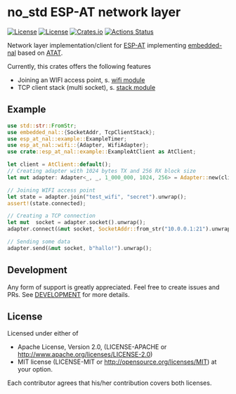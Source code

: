 # no_std ESP-AT network layer
[![License](https://img.shields.io/badge/license-MIT-blue.svg)](https://opensource.org/licenses/MIT)
[![License](https://img.shields.io/badge/License-Apache%202.0-blue.svg)](https://opensource.org/licenses/Apache-2.0)
[![Crates.io](https://img.shields.io/crates/v/esp-at-nal.svg)](https://crates.io/crates/esp-at-nal)
[![Actions Status](https://github.com/pegasus-aero/rt-esp-at-nal/workflows/QA/badge.svg)](http://github.com/pegasus-aero/rt-esp-at-nal/actions)

Network layer implementation/client for [ESP-AT](https://docs.espressif.com/projects/esp-at/) implementing [embedded-nal](https://crates.io/crates/embedded-nal) based on [ATAT](https://crates.io/crates/atat).

Currently, this crates offers the following features
* Joining an WIFI access point, s. [wifi module](https://docs.rs/esp-at-nal/latest/esp_at_nal/wifi/index.html)
* TCP client stack (multi socket), s. [stack module](https://docs.rs/esp-at-nal/latest/esp_at_nal/stack/index.html)

## Example
````rust
use std::str::FromStr;
use embedded_nal::{SocketAddr, TcpClientStack};
use esp_at_nal::example::ExampleTimer;
use esp_at_nal::wifi::{Adapter, WifiAdapter};
use crate::esp_at_nal::example::ExampleAtClient as AtClient;

let client = AtClient::default();
// Creating adapter with 1024 bytes TX and 256 RX block size
let mut adapter: Adapter<_, _, 1_000_000, 1024, 256> = Adapter::new(client, ExampleTimer::default());

// Joining WIFI access point
let state = adapter.join("test_wifi", "secret").unwrap();
assert!(state.connected);

// Creating a TCP connection
let mut  socket = adapter.socket().unwrap();
adapter.connect(&mut socket, SocketAddr::from_str("10.0.0.1:21").unwrap()).unwrap();

// Sending some data
adapter.send(&mut socket, b"hallo!").unwrap();
````


## Development

Any form of support is greatly appreciated. Feel free to create issues and PRs.
See [DEVELOPMENT](DEVELOPMENT.md) for more details.

## License
Licensed under either of

* Apache License, Version 2.0, (LICENSE-APACHE or http://www.apache.org/licenses/LICENSE-2.0)
* MIT license (LICENSE-MIT or http://opensource.org/licenses/MIT)
  at your option.

Each contributor agrees that his/her contribution covers both licenses.